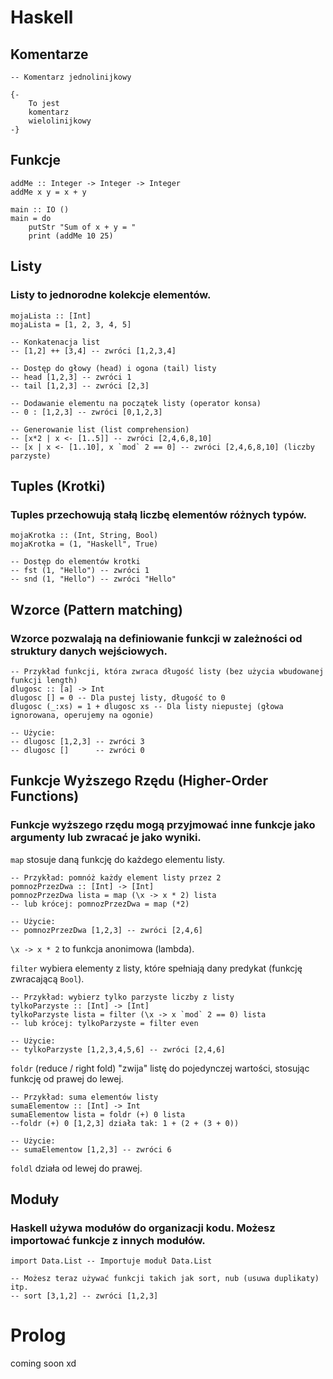 # Haskell
## Komentarze
```
-- Komentarz jednolinijkowy

{-
    To jest
    komentarz
    wielolinijkowy
-}
```

## Funkcje
```
addMe :: Integer -> Integer -> Integer
addMe x y = x + y

main :: IO ()
main = do
    putStr "Sum of x + y = "
    print (addMe 10 25)
```

## Listy
### Listy to jednorodne kolekcje elementów.

```
mojaLista :: [Int]
mojaLista = [1, 2, 3, 4, 5]

-- Konkatenacja list
-- [1,2] ++ [3,4] -- zwróci [1,2,3,4]

-- Dostęp do głowy (head) i ogona (tail) listy
-- head [1,2,3] -- zwróci 1
-- tail [1,2,3] -- zwróci [2,3]

-- Dodawanie elementu na początek listy (operator konsa)
-- 0 : [1,2,3] -- zwróci [0,1,2,3]

-- Generowanie list (list comprehension)
-- [x*2 | x <- [1..5]] -- zwróci [2,4,6,8,10]
-- [x | x <- [1..10], x `mod` 2 == 0] -- zwróci [2,4,6,8,10] (liczby parzyste)
```

## Tuples (Krotki)
### Tuples przechowują stałą liczbę elementów różnych typów.
```
mojaKrotka :: (Int, String, Bool)
mojaKrotka = (1, "Haskell", True)

-- Dostęp do elementów krotki
-- fst (1, "Hello") -- zwróci 1
-- snd (1, "Hello") -- zwróci "Hello"
```

## Wzorce (Pattern matching)
### Wzorce pozwalają na definiowanie funkcji w zależności od struktury danych wejściowych.
```
-- Przykład funkcji, która zwraca długość listy (bez użycia wbudowanej funkcji length)
dlugosc :: [a] -> Int
dlugosc [] = 0 -- Dla pustej listy, długość to 0
dlugosc (_:xs) = 1 + dlugosc xs -- Dla listy niepustej (głowa ignorowana, operujemy na ogonie)

-- Użycie:
-- dlugosc [1,2,3] -- zwróci 3
-- dlugosc []      -- zwróci 0
```

## Funkcje Wyższego Rzędu (Higher-Order Functions)
### Funkcje wyższego rzędu mogą przyjmować inne funkcje jako argumenty lub zwracać je jako wyniki.
`map` stosuje daną funkcję do każdego elementu listy.
```
-- Przykład: pomnóż każdy element listy przez 2
pomnozPrzezDwa :: [Int] -> [Int]
pomnozPrzezDwa lista = map (\x -> x * 2) lista
-- lub krócej: pomnozPrzezDwa = map (*2)

-- Użycie:
-- pomnozPrzezDwa [1,2,3] -- zwróci [2,4,6]
```
`\x -> x * 2` to funkcja anonimowa (lambda).

`filter` wybiera elementy z listy, które spełniają dany predykat (funkcję zwracającą `Bool`).
```
-- Przykład: wybierz tylko parzyste liczby z listy
tylkoParzyste :: [Int] -> [Int]
tylkoParzyste lista = filter (\x -> x `mod` 2 == 0) lista
-- lub krócej: tylkoParzyste = filter even

-- Użycie:
-- tylkoParzyste [1,2,3,4,5,6] -- zwróci [2,4,6]
```
`foldr` (reduce / right fold) "zwija" listę do pojedynczej wartości, stosując funkcję od prawej do lewej.
```
-- Przykład: suma elementów listy
sumaElementow :: [Int] -> Int
sumaElementow lista = foldr (+) 0 lista
--foldr (+) 0 [1,2,3] działa tak: 1 + (2 + (3 + 0))

-- Użycie:
-- sumaElementow [1,2,3] -- zwróci 6
```
`foldl` działa od lewej do prawej.

## Moduły
### Haskell używa modułów do organizacji kodu. Możesz importować funkcje z innych modułów.
```
import Data.List -- Importuje moduł Data.List

-- Możesz teraz używać funkcji takich jak sort, nub (usuwa duplikaty) itp.
-- sort [3,1,2] -- zwróci [1,2,3]
```

# Prolog
coming soon xd

